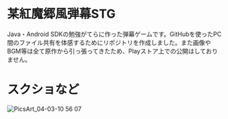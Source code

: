 # 某紅魔郷風弾幕STG
Java・Android SDKの勉強がてらに作った弾幕ゲームです。GitHubを使ったPC間のファイル共有を体感するためにリポジトリを作成しました。また画像やBGM等は全て原作から引っ張ってきたため、Playストア上での公開はしておりません。

# スクショなど
![PicsArt_04-03-10 56 07](https://user-images.githubusercontent.com/53967490/78368356-7a2af500-75fe-11ea-8181-85841be784a1.jpg)
